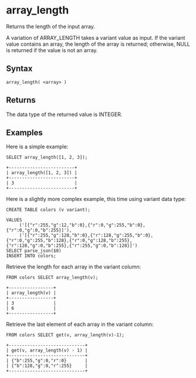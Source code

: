 # array_length

Returns the length of the input array.

A variation of ARRAY_LENGTH takes a variant value as input. If the variant value contains an array, the length of the array is returned; otherwise, NULL is returned if the value is not an array.

## Syntax

```scopeql
array_length( <array> )
```

## Returns

The data type of the returned value is INTEGER.

## Examples

Here is a simple example:

```scopeql
SELECT array_length([1, 2, 3]);
```

```
+-------------------------+
| array_length([1, 2, 3]) |
+-------------------------+
| 3                       |
+-------------------------+
```

Here is a slightly more complex example, this time using variant data type:

```scopeql
CREATE TABLE colors (v variant);

VALUES
     ('[{"r":255,"g":12,"b":0},{"r":0,"g":255,"b":0},{"r":0,"g":0,"b":255}]'),
     ('[{"r":255,"g":128,"b":0},{"r":128,"g":255,"b":0},{"r":0,"g":255,"b":128},{"r":0,"g":128,"b":255},{"r":128,"g":0,"b":255},{"r":255,"g":0,"b":128}]')
SELECT parse_json($0)
INSERT INTO colors;
```

Retrieve the length for each array in the variant column:

```scopeql
FROM colors SELECT array_length(v);
```

```
+-----------------+
| array_length(v) |
+-----------------+
| 3               |
| 6               |
+-----------------+
```

Retrieve the last element of each array in the variant column:

```scopeql
FROM colors SELECT get(v, array_length(v)-1);
```

```
+-----------------------------+
| get(v, array_length(v) - 1) |
+-----------------------------+
| {"b":255,"g":0,"r":0}       |
| {"b":128,"g":0,"r":255}     |
+-----------------------------+
```
